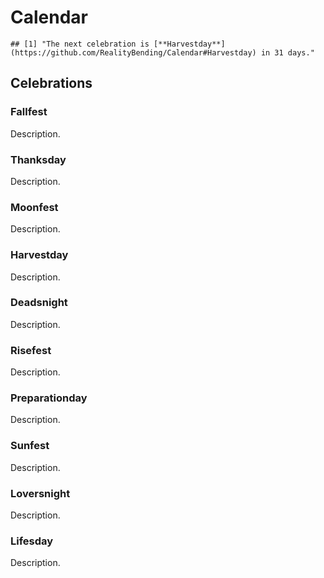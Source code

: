 
# Calendar

    ## [1] "The next celebration is [**Harvestday**](https://github.com/RealityBending/Calendar#Harvestday) in 31 days."

## Celebrations

### Fallfest

Description.

### Thanksday

Description.

### Moonfest

Description.

### Harvestday

Description.

### Deadsnight

Description.

### Risefest

Description.

### Preparationday

Description.

### Sunfest

Description.

### Loversnight

Description.

### Lifesday

Description.

